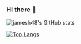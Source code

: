 ### Hi there 👋


![jamesh48's GitHub stats](https://github-readme-stats.vercel.app/api?username=jamesh48&theme=tokyonight&show_icons=true&count_private=true&hide=stars)


[![Top Langs](https://github-readme-stats.vercel.app/api/top-langs/?username=jamesh48&theme=tokyonight)](https://github.com/anuraghazra/github-readme-stats)
<!--
**jamesh48/jamesh48** is a ✨ _special_ ✨ repository because its `README.md` (this file) appears on your GitHub profile.

Here are some ideas to get you started:

- 🔭 I’m currently working on ...
- 🌱 I’m currently learning ...
- 👯 I’m looking to collaborate on ...
- 🤔 I’m looking for help with ...
- 💬 Ask me about ...
- 📫 How to reach me: ...
- 😄 Pronouns: ...
- ⚡ Fun fact: ...
-->
